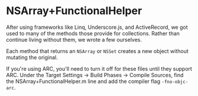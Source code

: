 NSArray+FunctionalHelper
========================

After using frameworks like Linq, Underscore.js, and ActiveRecord, we got used to many of the methods those provide for collections. Rather than continue living without them, we wrote a few ourselves.

Each method that returns an `NSArray` or `NSSet` creates a new object without mutating the original.

If you're using ARC, you'll need to turn it off for these files until they support ARC. Under the Target Settings -> Build Phases -> Compile Sources, find the NSArray+FunctionalHelper.m line and add the compiler flag `-fno-objc-arc`.